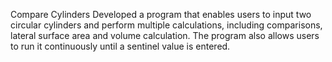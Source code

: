 Compare Cylinders
Developed a program that enables users to input two circular cylinders and perform multiple calculations, including comparisons, lateral surface area and volume calculation. The program also allows users to run it continuously until a sentinel value is entered.
